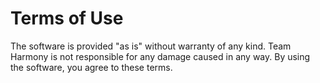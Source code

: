 # Terms of Use

The software is provided "as is" without warranty of any kind. Team Harmony is not responsible for any damage caused in any way. By using the software, you agree to these terms.
